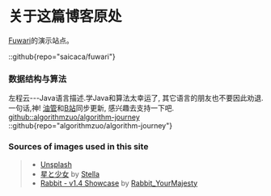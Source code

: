 # 关于这篇博客原处
[Fuwari](https://github.com/saicaca/fuwari)的演示站点。

::github{repo="saicaca/fuwari"}

### 数据结构与算法
左程云---Java语言描述.学Java和算法太幸运了, 其它语言的朋友也不要因此劝退.
一句话,神!
[油管](https://www.youtube.com/@algorithmzuo)和[B站](https://space.bilibili.com/8888480?spm_id_from=333.337.0.0)同步更新, 感兴趣去支持一下吧.
[github::algorithmzuo/algorithm-journey](https://github.com/algorithmzuo/algorithm-journey)
::github{repo="algorithmzuo/algorithm-journey"}

### Sources of images used in this site
> - [Unsplash](https://unsplash.com/)
> - [星と少女](https://www.pixiv.net/artworks/108916539) by [Stella](https://www.pixiv.net/users/93273965)
> - [Rabbit - v1.4 Showcase](https://civitai.com/posts/586908) by [Rabbit_YourMajesty](https://civitai.com/user/Rabbit_YourMajesty)